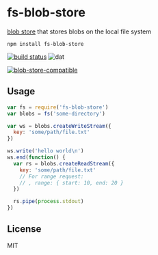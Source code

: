 # fs-blob-store

[blob store](https://github.com/maxogden/abstract-blob-store) that stores blobs on the local file system

```
npm install fs-blob-store
```

[![build status](http://img.shields.io/travis/mafintosh/fs-blob-store.svg?style=flat)](http://travis-ci.org/mafintosh/fs-blob-store)
![dat](http://img.shields.io/badge/Development%20sponsored%20by-dat-green.svg?style=flat)

[![blob-store-compatible](https://raw.githubusercontent.com/maxogden/abstract-blob-store/master/badge.png)](https://github.com/maxogden/abstract-blob-store)

## Usage

``` js
var fs = require('fs-blob-store')
var blobs = fs('some-directory')

var ws = blobs.createWriteStream({
  key: 'some/path/file.txt'
})

ws.write('hello world\n')
ws.end(function() {
  var rs = blobs.createReadStream({
    key: 'some/path/file.txt'
    // For range request:
    // , range: { start: 10, end: 20 }
  })

  rs.pipe(process.stdout)
})
```

## License

MIT
